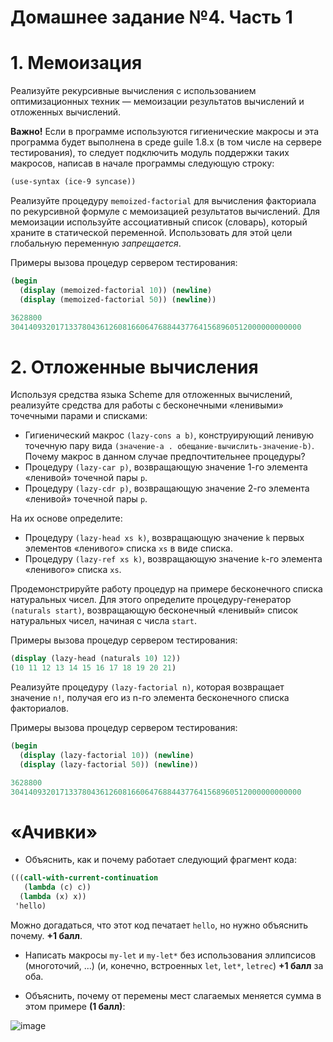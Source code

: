 # Домашнее задание №4. Часть 1 #
# 1. Мемоизация #
Реализуйте рекурсивные вычисления с использованием оптимизационных техник — мемоизации результатов вычислений и отложенных вычислений.

**Важно!** Eсли в программе используются гигиенические макросы и эта программа будет выполнена в среде guile 1.8.x (в том числе на сервере тестирования), то следует подключить модуль поддержки таких макросов, написав в начале программы следующую строку:
```scheme
(use-syntax (ice-9 syncase))
```
Реализуйте процедуру ```memoized-factorial``` для вычисления факториала по рекурсивной формуле с мемоизацией результатов вычислений. Для мемоизации используйте ассоциативный список (словарь), который храните в статической переменной. Использовать для этой цели глобальную переменную *запрещается*.

Примеры вызова процедур сервером тестирования:
```scheme
(begin
  (display (memoized-factorial 10)) (newline)
  (display (memoized-factorial 50)) (newline))

3628800
30414093201713378043612608166064768844377641568960512000000000000
```
# 2. Отложенные вычисления #
Используя средства языка Scheme для отложенных вычислений, реализуйте средства для работы с бесконечными «ленивыми» точечными парами и списками:

* Гигиенический макрос ```(lazy-cons a b)```, конструирующий ленивую точечную пару вида ```(значение-a . обещание-вычислить-значение-b)```. Почему макрос в данном случае предпочтительнее процедуры?
* Процедуру ```(lazy-car p)```, возвращающую значение 1-го элемента «ленивой» точечной пары ```p```.
* Процедуру ```(lazy-cdr p)```, возвращающую значение 2-го элемента «ленивой» точечной пары ```p```.

На их основе определите:

* Процедуру ```(lazy-head xs k)```, возвращающую значение ```k``` первых элементов «ленивого» списка ```xs``` в виде списка.
* Процедуру ```(lazy-ref xs k)```, возвращающую значение ```k```-го элементa «ленивого» списка ```xs```.

Продемонстрируйте работу процедур на примере бесконечного списка натуральных чисел. Для этого определите процедуру-генератор ```(naturals start)```, возвращающую бесконечный «ленивый» список натуральных чисел, начиная с числа ```start```.

Примеры вызова процедур сервером тестирования:
```scheme
(display (lazy-head (naturals 10) 12)) 
(10 11 12 13 14 15 16 17 18 19 20 21)
```
Реализуйте процедуру ```(lazy-factorial n)```, которая возвращает значение ```n!```, получая его из n-го элемента бесконечного списка факториалов.

Примеры вызова процедур сервером тестирования:
```scheme
(begin
  (display (lazy-factorial 10)) (newline)
  (display (lazy-factorial 50)) (newline))

3628800
30414093201713378043612608166064768844377641568960512000000000000
```
# «Ачивки» #
* Объяснить, как и почему работает следующий фрагмент кода:
```scheme
(((call-with-current-continuation
   (lambda (c) c))
  (lambda (x) x))
 'hello)
```
Можно догадаться, что этот код печатает ```hello```, но нужно объяснить почему. **+1 балл**.

* Написать макросы ```my-let``` и ```my-let*``` без использования эллипсисов (многоточий, ...) (и, конечно, встроенных ```let```, ```let*```, ```letrec```) **+1 балл** за оба.

* Объяснить, почему от перемены мест слагаемых меняется сумма в этом примере **(1 балл)**: 

![image](https://github.com/Kregiss/BMSTU_programming/assets/145288385/7bf6388c-d63f-433d-bb8b-147be78cffca)
